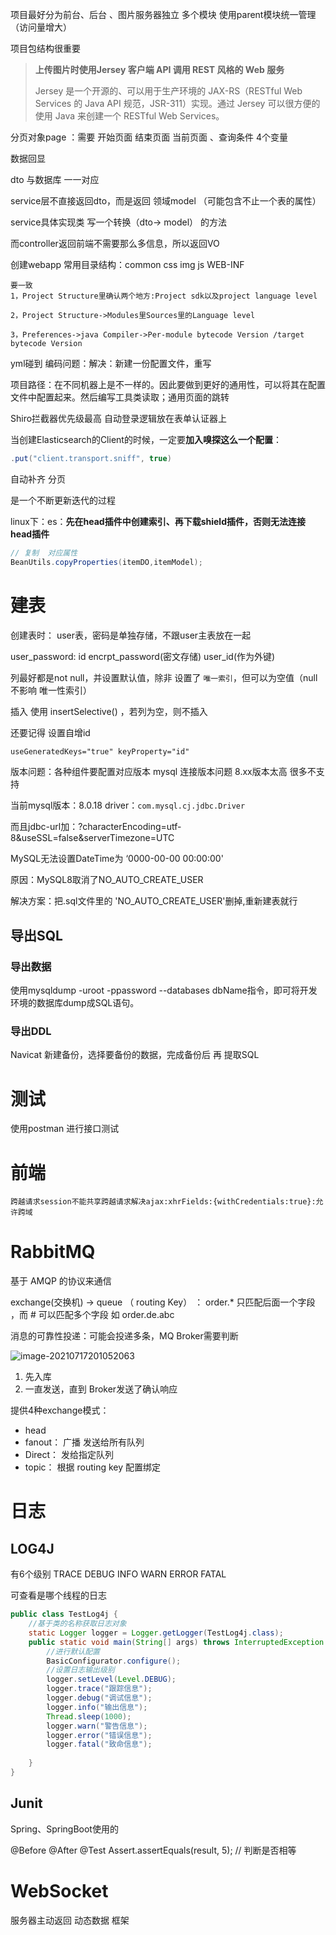 项目最好分为前台、后台  、图片服务器独立   多个模块  使用parent模块统一管理 （访问量增大）

项目包结构很重要

> **上传图片时使用Jersey 客户端 API 调用 REST 风格的 Web 服务**
>
> Jersey 是一个开源的、可以用于生产环境的 JAX-RS（RESTful Web Services 的 Java API 规范，JSR-311）实现。通过 Jersey 可以很方便的使用 Java 来创建一个 RESTful Web Services。

分页对象page   ：需要   开始页面 结束页面 当前页面 、查询条件 4个变量

数据回显



dto 与数据库 一一对应

service层不直接返回dto，而是返回  领域model  （可能包含不止一个表的属性）   

service具体实现类  写一个转换（dto-> model） 的方法

而controller返回前端不需要那么多信息，所以返回VO



创建webapp  常用目录结构：common css img js  WEB-INF 



```
要一致
1，Project Structure里确认两个地方:Project sdk以及project language level

2，Project Structure->Modules里Sources里的Language level

3，Preferences->java Compiler->Per-module bytecode Version /target bytecode Version

```

 yml碰到  编码问题：解决：新建一份配置文件，重写

项目路径：在不同机器上是不一样的。因此要做到更好的通用性，可以将其在配置文件中配置起来。然后编写工具类读取；通用页面的跳转

Shiro拦截器优先级最高 自动登录逻辑放在表单认证器上

当创建Elasticsearch的Client的时候，一定要**加入嗅探这么一个配置**：

```java
.put("client.transport.sniff", true)
```

  自动补齐  分页

是一个不断更新迭代的过程  

linux下：es：**先在head插件中创建索引、再下载shield插件，否则无法连接head插件**

```java
// 复制  对应属性
BeanUtils.copyProperties(itemDO,itemModel);
```

# 建表

创建表时：   user表，密码是单独存储，不跟user主表放在一起

user_password:  id   encrpt_password(密文存储)   user_id(作为外键)

列最好都是not null，并设置默认值，除非 设置了 `唯一索引`，但可以为空值（null 不影响 唯一性索引）

插入 使用 insertSelective()  ，若列为空，则不插入

还要记得  设置自增id

```xml
useGeneratedKeys="true" keyProperty="id"
```

版本问题：各种组件要配置对应版本   mysql 连接版本问题  8.xx版本太高 很多不支持  

当前mysql版本：8.0.18    driver：`com.mysql.cj.jdbc.Driver`   

而且jdbc-url加：?characterEncoding=utf-8&useSSL=false&serverTimezone=UTC



MySQL无法设置DateTime为 ‘0000-00-00 00:00:00'

原因：MySQL8取消了NO_AUTO_CREATE_USER

解决方案：把.sql文件里的 'NO_AUTO_CREATE_USER'删掉,重新建表就行

## 导出SQL

### 导出数据

使用mysqldump -uroot -ppassword --databases dbName指令，即可将开发环境的数据库dump成SQL语句。

### 导出DDL

Navicat  新建备份，选择要备份的数据，完成备份后  再 提取SQL

#  测试

使用postman  进行接口测试

# 前端

```
跨越请求session不能共享跨越请求解决ajax:xhrFields:{withCredentials:true}:允许跨域
```

# RabbitMQ

基于 AMQP 的协议来通信

exchange(交换机)  -> queue  （ routing Key）     ：   order.*   只匹配后面一个字段 ，而  # 可以匹配多个字段 如 order.de.abc

消息的可靠性投递：可能会投递多条，MQ Broker需要判断

![image-20210717201052063](项目总结.assets/image-20210717201052063.png)

1. 先入库
2. 一直发送，直到 Broker发送了确认响应



提供4种exchange模式：

- head
- fanout： 广播  发送给所有队列
- Direct： 发给指定队列
- topic： 根据 routing key 配置绑定

# 日志

## LOG4J

有6个级别 TRACE DEBUG INFO WARN ERROR FATAL

可查看是哪个线程的日志

```java
public class TestLog4j {
    //基于类的名称获取日志对象
    static Logger logger = Logger.getLogger(TestLog4j.class);
    public static void main(String[] args) throws InterruptedException {
        //进行默认配置
        BasicConfigurator.configure();
        //设置日志输出级别
        logger.setLevel(Level.DEBUG);
        logger.trace("跟踪信息");
        logger.debug("调试信息");
        logger.info("输出信息");
        Thread.sleep(1000);
        logger.warn("警告信息");
        logger.error("错误信息");
        logger.fatal("致命信息");
 
    }
}
```

## Junit

Spring、SpringBoot使用的

@Before @After @Test     Assert.assertEquals(result, 5);  // 判断是否相等

# WebSocket

服务器主动返回  动态数据  框架
